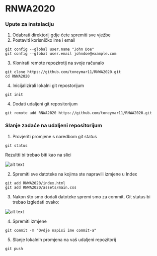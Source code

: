 # RNWA2020

### Upute za instalaciju ###

1. Odabrati direktorij gdje ćete spremiti sve vježbe
2. Postaviti korisničko ime i email
```
git config --global user.name "John Doe"
git config --global user.email johndoe@example.com
```
3. Klonirati remote repozirotij na svoje računalo
```
git clone https://github.com/toneymar11/RNWA2020.git
cd RNWA2020
```
4. Inicijalizirali lokalni git repostorijum
```
git init
```
4. Dodati udaljeni git repositorijum
```
git remote add RNWA2020 https://github.com/toneymar11/RNWA2020.git
```

### Slanje zadaće na udaljeni repositorijum
1. Provjeriti promjene s naredbom git status
```
git status
```
Rezultti bi trebao biti kao na slici

![alt text](https://d2wlcd8my7k9h4.cloudfront.net/media/images/d6a430a7-b6f8-4c70-9952-9904dcbfbaba.png)

2. Spremiti sve datoteke na kojima ste napravili izmjene u Index
```
git add RNWA2020/index.html
git add RNWA2020/assets/main.css
```
3. Nakon što smo dodali datoteke spremi smo za commit. Git status bi trebao izgledati ovako:

![alt text](https://gxcuf89792.i.lithium.com/t5/image/serverpage/image-id/136656i2AB4541C280CF45C/image-size/large?v=1.0&px=999)

4. Spremiti izmjene
```
git commit -m "Ovdje napisi ime commit-a"
```

5. Slanje lokalnih promjena na vaš udaljeni repozitorij

```
git push
